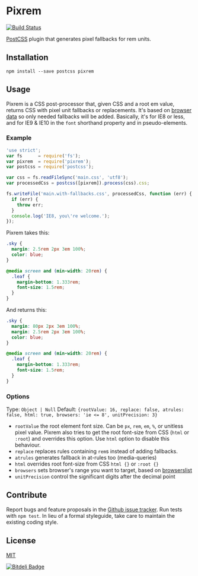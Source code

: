 # Pixrem

[![Build Status](https://travis-ci.org/robwierzbowski/node-pixrem.png?branch=master)](https://travis-ci.org/robwierzbowski/node-pixrem)

[PostCSS](https://github.com/ai/postcss) plugin that generates pixel fallbacks for rem units.

## Installation

`npm install --save postcss pixrem`

## Usage

Pixrem is a CSS post-processor that, given CSS and a root em value, returns CSS with pixel unit fallbacks or replacements. It's based on [browser data](http://caniuse.com/rem) so only needed fallbacks will be added. Basically, it's for IE8 or less, and for IE9 & IE10 in the `font` shorthand property and in pseudo-elements.

### Example

```js
'use strict';
var fs      = require('fs');
var pixrem  = require('pixrem');
var postcss = require('postcss');

var css = fs.readFileSync('main.css', 'utf8');
var processedCss = postcss([pixrem]).process(css).css;

fs.writeFile('main.with-fallbacks.css', processedCss, function (err) {
  if (err) {
    throw err;
  }
  console.log('IE8, you\'re welcome.');
});
```

Pixrem takes this:

```css
.sky {
  margin: 2.5rem 2px 3em 100%;
  color: blue;
}

@media screen and (min-width: 20rem) {
  .leaf {
    margin-bottom: 1.333rem;
    font-size: 1.5rem;
  }
}
```

And returns this:

```css
.sky {
  margin: 80px 2px 3em 100%;
  margin: 2.5rem 2px 3em 100%;
  color: blue;
}

@media screen and (min-width: 20rem) {
  .leaf {
    margin-bottom: 1.333rem;
    font-size: 1.5rem;
  }
}
```

### Options

Type: `Object | Null`
Default: `{rootValue: 16, replace: false, atrules: false, html: true, browsers: 'ie <= 8', unitPrecision: 3}`

- `rootValue`     the root element font size. Can be `px`, `rem`, `em`, `%`, or unitless pixel value. Pixrem also tries to get the root font-size from CSS (`html` or `:root`) and overrides this option. Use `html` option to disable this behaviour.
- `replace`       replaces rules containing `rem`s instead of adding fallbacks.
- `atrules`       generates fallback in at-rules too (media-queries)
- `html`          overrides root font-size from CSS `html {}` or `:root {}`
- `browsers`      sets browser's range you want to target, based on [browserslist](https://github.com/ai/browserslist)
- `unitPrecision` control the significant digits after the decimal point

## Contribute

Report bugs and feature proposals in the [Github issue tracker](https://github.com/robwierzbowski/node-pixrem/issues). Run tests with `npm test`. In lieu of a formal styleguide, take care to maintain the existing coding style.

## License

[MIT](http://en.wikipedia.org/wiki/MIT_License)


[![Bitdeli Badge](https://d2weczhvl823v0.cloudfront.net/robwierzbowski/node-pixrem/trend.png)](https://bitdeli.com/free "Bitdeli Badge")

